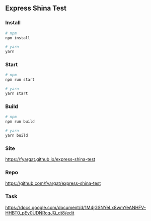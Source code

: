 ## Express Shina Test

### Install

```bash
# npm
npm install

# yarn
yarn
```

### Start

```bash
# npm
npm run start

# yarn
yarn start
```

### Build

```bash
# npm
npm run build

# yarn
yarn build
```

### Site

https://fyargat.github.io/express-shina-test

### Repo

https://github.com/fyargat/express-shina-test

### Task

https://docs.google.com/document/d/1M4jGSNYeLx8wmYeANHFV-HHBT0_pEy0UDNRcqJQ_dt8/edit
